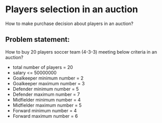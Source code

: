 # Players selection in an auction
How to make purchase decision about players in an auction?

## Problem statement:
How to buy 20 players soccer team (4-3-3) meeting below criteria in an auction?


* total number of players = 20
* salary <= 50000000
* Goalkeeper minimum number = 2
* Goalkeeper maximum number = 3
* Defender minimum number = 5
* Defender maximum number = 7
* Midfielder minimum number = 4
* Midfielder maximum number = 5
* Forward minimum number = 4
* Forward maximum number = 6
